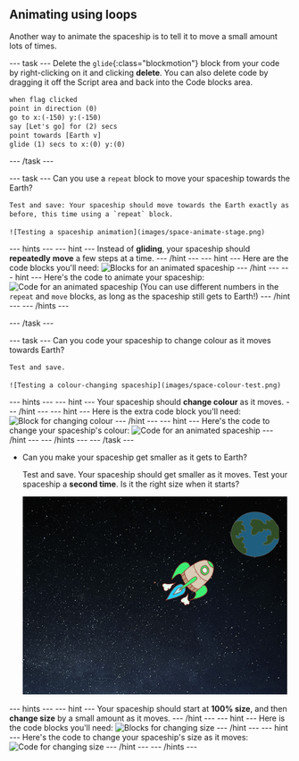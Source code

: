 ## Animating using loops

Another way to animate the spaceship is to tell it to move a small amount lots of times.

--- task ---
Delete the `glide`{:class="blockmotion"} block from your code by right-clicking on it and clicking **delete**. You can also delete code by dragging it off the Script area and back into the Code blocks area.

```blocks
when flag clicked
point in direction (0)
go to x:(-150) y:(-150)
say [Let's go] for (2) secs
point towards [Earth v]
glide (1) secs to x:(0) y:(0)
```
--- /task ---

--- task ---
Can you use a `repeat` block to move your spaceship towards the Earth?

    Test and save: Your spaceship should move towards the Earth exactly as before, this time using a `repeat` block.

    ![Testing a spaceship animation](images/space-animate-stage.png)

--- hints ---
--- hint ---
Instead of __gliding__, your spaceship should __repeatedly__ __move__ a few steps at a time.
--- /hint ---
--- hint ---
Here are the code blocks you'll need:
![Blocks for an animated spaceship](images/space-repeat-blocks.png)
--- /hint ---
--- hint ---
Here's the code to animate your spaceship:
![Code for an animated spaceship](images/space-repeat-code.png)
(You can use different numbers in the `repeat` and `move` blocks, as long as the spaceship still gets to Earth!)
--- /hint ---
--- /hints ---

--- /task ---

--- task ---
Can you code your spaceship to change colour as it moves towards Earth?

    Test and save.

    ![Testing a colour-changing spaceship](images/space-colour-test.png)

--- hints ---
--- hint ---
Your spaceship should __change colour__ as it moves.
--- /hint ---
--- hint ---
Here is the extra code block you'll need:
![Block for changing colour](images/space-colour-blocks.png)
--- /hint ---
--- hint ---
Here's the code to change your spaceship's colour:
![Code for an animated spaceship](images/space-colour-code.png)
--- /hint ---
--- /hints ---
--- /task ---

+ Can you make your spaceship get smaller as it gets to Earth?

    Test and save. Your spaceship should get smaller as it moves. Test your spaceship a __second time__. Is it the right size when it starts?

    ![Testing a shrinking spaceship](images/space-size-test.png)

--- hints ---
--- hint ---
Your spaceship should start at __100% size__, and then __change size__ by a small amount as it moves.
--- /hint ---
--- hint ---
Here is the code blocks you'll need:
![Blocks for changing size](images/space-size-blocks.png)
--- /hint ---
--- hint ---
Here's the code to change your spaceship's size as it moves:
![Code for changing size](images/space-size-code.png)
--- /hint ---
--- /hints ---

